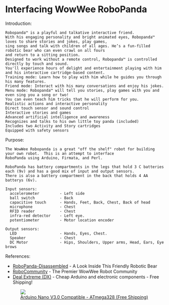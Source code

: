 Interfacing WowWee RoboPanda
=========

Introduction:

    Robopanda™ is a playful and talkative interactive friend. 
    With his engaging personality and bright animated eyes, Robopanda™ loves to share stories and jokes, play games, 
    sing songs and talk with children of all ages. He’s a fun-filled robotic bear who can even crawl on all fours 
    and return to a sitting position.
    Designed to work without a remote control, Robopanda™ is controlled directly by touch and sound. 
    You'll experience hours of delight and entertainment playing with him and his interactive cartridge-based content.
    Training mode: Learn how to play with him while he guides you through his many features.
    Friend mode: Interact with his many conversations and enjoy his jokes.
    Menu mode: Robopanda™ will tell you stories, play games with you and even sing you a song or two! 
    You can even teach him tricks that he will perform for you.
    Realistic actions and interactive personality
    Direct touch sensor and sound control
    Interactive stories and games
    Advanced artificial intelligence and awareness
    Recognizes and talks to his own little toy panda (included)
    Includes two Activity and Story cartridges
    Equipped with safety sensors

Purpose:

    The WowWee Robopanda is a great "off the shelf" robot for building your own robot.  This is an attempt to interface
    RoboPanda using Arduino, Firmata, and Perl.
    
    RoboPanda has battery compartments in the legs that hold 3 C batteries each (9v) and has a good mix of input and output sensors.
    There is also a battery compartment in the back that holds 4 AA batterys (6v).
    
    Input sensors:
      accelerometer         - Left side
      ball switch           - Back
      capacitive touch      - Hands, Feet, Back, Chest, Back of head
      microphone            - Chest
      RFID reader           - Chest
      infra-red detector    - Left eye.
      potentiometer         - Motor location encoder
    
    Output sensors:
      LED                   - Hands, Eyes, Chest.  
      Speaker               - Chest
      DC Motor              - Hips, Shoulders, Upper arms, Head, Ears, Eye brows

      
References:

<ul>
  <li>
    <a href="http://www.robocommunity.com/article/12977/RoboPanda-Disassembled---A-Look-Inside-This-Friendly-Robotic-Bear/?textpage=11">RoboPanda-Disassembled</a> - A Look Inside This Friendly Robotic Bear
  </li>
  <li>
    <a href="http://www.robocommunity.com/">RoboCommunity</a> - The Premier WowWee Robot Community
  </li>
  <li>
    <a href="http://dx.com/c/electrical-tools-499/arduino-scm-supplies-436?Utm_rid=24251910&Utm_source=affiliate">Deal Extreme (DX)</a> - Cheap Arduino and electronic components - Free Shipping!
  </li>
<ul>

<a href="http://dx.com/p/118037?Utm_rid=24251910&Utm_source=affiliate">
  <img src="http://img.dxcdn.com/productimages/sku_118037_3_small.jpg" />
  <br />
  Arduino Nano V3.0 Compatible - ATmega328 (Free Shipping)
</a>
